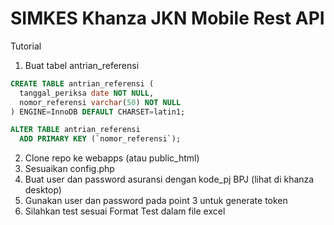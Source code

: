 # SIMKES Khanza JKN Mobile Rest API

Tutorial
1. Buat tabel antrian_referensi

~~~~sql
CREATE TABLE antrian_referensi (
  tanggal_periksa date NOT NULL,
  nomor_referensi varchar(50) NOT NULL
) ENGINE=InnoDB DEFAULT CHARSET=latin1;

ALTER TABLE antrian_referensi
  ADD PRIMARY KEY (`nomor_referensi`);
~~~~

2. Clone repo ke webapps (atau public_html)
3. Sesuaikan config.php
4. Buat user dan password asuransi dengan kode_pj BPJ (lihat di khanza desktop)
5. Gunakan user dan password pada point 3 untuk generate token
6. Silahkan test sesuai Format Test dalam file excel
